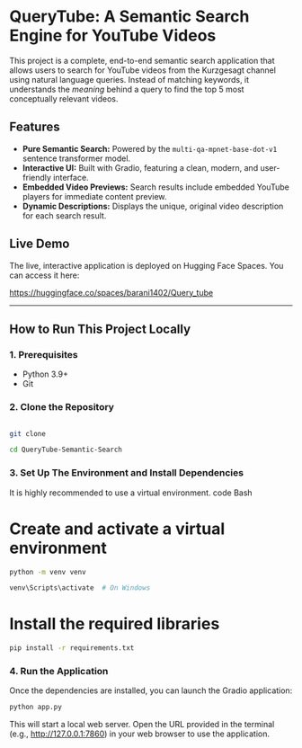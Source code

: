 # QueryTube: A Semantic Search Engine for YouTube Videos

This project is a complete, end-to-end semantic search application that allows users to search for YouTube videos from the Kurzgesagt channel using natural language queries. Instead of matching keywords, it understands the *meaning* behind a query to find the top 5 most conceptually relevant videos.

## Features

*   **Pure Semantic Search:** Powered by the `multi-qa-mpnet-base-dot-v1` sentence transformer model.
*   **Interactive UI:** Built with Gradio, featuring a clean, modern, and user-friendly interface.
*   **Embedded Video Previews:** Search results include embedded YouTube players for immediate content preview.
*   **Dynamic Descriptions:** Displays the unique, original video description for each search result.

## Live Demo

The live, interactive application is deployed on Hugging Face Spaces. You can access it here:

https://huggingface.co/spaces/barani1402/Query_tube

---

## How to Run This Project Locally

### 1. Prerequisites
*   Python 3.9+
*   Git

### 2. Clone the Repository

```bash

git clone 

cd QueryTube-Semantic-Search

```

### 3. Set Up The Environment and Install Dependencies
It is highly recommended to use a virtual environment.
code
Bash
# Create and activate a virtual environment
```bash
python -m venv venv
```

```bash
venv\Scripts\activate  # On Windows
```

# Install the required libraries
```bash
pip install -r requirements.txt
```

### 4. Run the Application
Once the dependencies are installed, you can launch the Gradio application:

```bash
python app.py
```
This will start a local web server. Open the URL provided in the terminal (e.g., http://127.0.0.1:7860) in your web browser to use the application.



